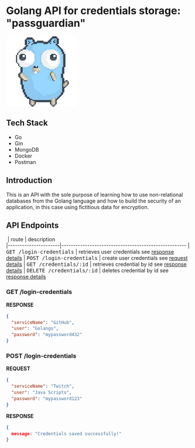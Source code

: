 # Golang API for credentials storage: "passguardian"

![gopher](misc/gopher-dance.gif)

## Tech Stack
- Go
- Gin
- MongoDB
- Docker
- Postman

## Introduction

This is an API with the sole purpose of learning how to use non-relational databases from the Golang language and how to build the security of an application, in this case using fictitious data for encryption.

## API Endpoints
​
| route               | description                                          
|----------------------|-----------------------------------------------------
| <kbd>GET /login-credentials</kbd>     | retrieves user credentials see [response details](#get-credentials-detail)
| <kbd>POST /login-credentials</kbd>     | create user credentials see [request details](#post-credentials-detail)
| <kbd>GET /credentials/:id</kbd> | retrieves credential by id see [response details](#get-credential-by-id)
| <kbd>DELETE /credentials/:id</kbd> | deletes credential by id see [response details](#delete-credential-by-id)

<h3 id="get-credentials-detail">GET /login-credentials</h3>

**RESPONSE**
```json
{
  "serviceName": "GitHub",
  "user": "Golango",
  "password": "mypassword432"
}
```

<h3 id="post-credentials-detail">POST /login-credentials</h3>

**REQUEST**
```json
{
  "serviceName": "Twitch",
  "user": "Java Scripto",
  "password": "mypassword123"
}
```

**RESPONSE**
```json
{
  message: "Credentials saved successfully!"
}
```
